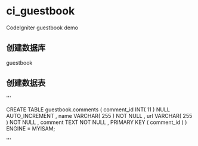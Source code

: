 ci_guestbook
============

CodeIgniter guestbook demo

## 创建数据库

guestbook

## 创建数据表

'''

CREATE TABLE guestbook.comments (
comment_id INT( 11 ) NULL AUTO_INCREMENT ,
name VARCHAR( 255 ) NOT NULL ,
url VARCHAR( 255 ) NOT NULL ,
comment TEXT NOT NULL ,
PRIMARY KEY ( comment_id )
) ENGINE = MYISAM;

'''